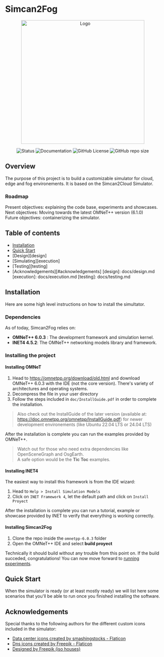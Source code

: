 # Simcan2Fog
<div align="center">

  <img src="docs/Simcan2Fog.png" alt="Logo" width="400"/>

  ![Status](https://img.shields.io/badge/status-build_passing-green.svg)
  ![Documentation](https://img.shields.io/badge/docs-on_progress-yellow.svg)
  ![GitHub License](https://img.shields.io/github/license/UlyssesDeAguilar/Simcan2Fog)
  ![GitHub repo size](https://img.shields.io/github/repo-size/UlyssesDeAguilar/Simcan2Fog)

</div>

## Overview
The purpose of this project is to build a customizable simulator for cloud, edge and fog environements. It is based on the Simcan2Cloud Simulator.

### Roadmap
Present objectives: explaining the code base, experiments and showcases.  
Next objectives: Moving towards the latest OMNeT++ version (6.1.0)   
Future objectives: containerizing the simulator.
## Table of contents

* [Installation](#installation)
* [Quick Start](#quickstart)
* [Design][design]
* [Simulating][execution]
* [Testing][testing]
* [Acknowledgements][#acknowledgements]
[design]: docs/design.md
[execution]: docs/execution.md
[testing]: docs/testing.md

## Installation
Here are some high level instructions on how to install the simultator.

### Dependencies
As of today, Simcan2Fog relies on:
* **OMNeT++ 6.0.3** : The development framework and simulation kernel.
* **INET4 4.5.2**: The OMNeT++ networking models library and framework.

### Installing the project

#### Installing OMNeT
1. Head to https://omnetpp.org/download/old.html and download OMNeT++ 6.0.3 with the IDE (not the core version). There's variety of architectures and operating systems.
2. Decompress the file in your user directory
3. Follow the steps included in ```doc/InstallGuide.pdf``` in order to complete the installation.
> Also check out the InstallGuide of the later version (available at: https://doc.omnetpp.org/omnetpp/InstallGuide.pdf) for newer development environements (like Ubuntu 22.04 LTS or 24.04 LTS)

After the installation is complete you can run the examples provided by OMNeT++. 
> Watch out for those who need extra dependencies like OpenSceneGraph and OsgEarth.  
A safe option would be the **Tic Toc** examples.

#### Installing INET4
The easiest way to install this framework is from the IDE wizard:
1. Head to `Help > Install Simulation Models`
2. Click on `INET Framework 4`, let the default path and click on `Install Proyect`

After the installation is complete you can run a tutorial, example or showcase provided by INET to verify that everything is working correctly.

#### Installing Simcan2Fog
1. Clone the repo inside the ```omnetpp-6.0.3``` folder
2. Open the OMNeT++ IDE and select **build proyect**

Technically it should build without any trouble from this point on. 
If the build succeded, congratulations! You can now move forward to [running experiments](./docs/usage.md).

## Quick Start
When the simulator is ready (or at least mostly ready) we will list here some scenarios that you'll be able to run once you finished installing the software.

## Acknowledgements
Special thanks to the following authors for the different custom icons included in the simulator:

+ <a href="https://www.flaticon.com/free-icons/data-center" title="data center icons">Data center icons created by smashingstocks - Flaticon</a>
+ <a href="https://www.flaticon.com/free-icons/dns" title="dns icons">Dns icons created by Freepik - Flaticon</a>
+ <a href="https://www.freepik.com/free-vector/isometric-housing-collection_3327432.htm#fromView=search&page=1&position=49&uuid=7d5d5a3a-c4c3-4e0d-80f2-f18f719eca65" title="dns icons">Designed by Freepik (iso houses)</a>